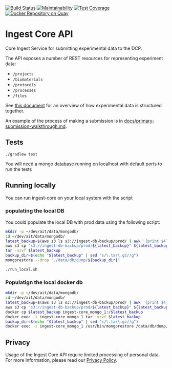 [![Build Status](https://travis-ci.org/HumanCellAtlas/ingest-core.svg?branch=master)](https://travis-ci.org/HumanCellAtlas/ingest-core)
[![Maintainability](https://api.codeclimate.com/v1/badges/024864c09e56bd43a7e9/maintainability)](https://codeclimate.com/github/HumanCellAtlas/ingest-core/maintainability)
[![Test Coverage](https://api.codeclimate.com/v1/badges/024864c09e56bd43a7e9/test_coverage)](https://codeclimate.com/github/HumanCellAtlas/ingest-core/test_coverage)
[![Docker Repository on Quay](https://quay.io/repository/humancellatlas/ingest-core/status "Docker Repository on Quay")](https://quay.io/repository/humancellatlas/ingest-core)

# Ingest Core API
Core Ingest Service for submitting experimental data to the DCP.

The API exposes a number of REST resources for representing experiment data:
* `/projects`
* `/biomaterials`
* `/protocols`
* `/processes`
* `/files`

See [this document](https://github.com/HumanCellAtlas/metadata-schema/blob/master/docs/structure.md) for an overview of how experimental data is structured together.


An example of the process of making a submission is in [docs/primary-submission-walkthrough.md](docs/primary-submission-walkthrough.md).

## Tests
`./gradlew test`

You will need a mongo database running on localhost with default ports to run the tests

## Running locally
You can run ingest-core on your local system with the script

### populating the local DB

You could populate the local DB with prod data using the following script:

```bash
mkdir -p ~/dev/ait/data/mongodb/
cd ~/dev/ait/data/mongodb/
latest_backup=$(aws s3 ls s3://ingest-db-backup/prod/ | awk '{print $4}' | sort | tail -n 1)
aws s3 cp "s3://ingest-db-backup/prod/${latest_backup}" ${latest_backup}
tar -xzvf $latest_backup
backup_dir=$(echo "$latest_backup" | sed "s/\.tar\.gz//g")
mongorestore --drop "./data/db/dump/${backup_dir}"
```

`./run_local.sh`

### Populatign the local docker db

```bash
mkdir -p ~/dev/ait/data/mongodb/
cd ~/dev/ait/data/mongodb/
latest_backup=$(aws s3 ls s3://ingest-db-backup/prod/ | awk '{print $4}' | sort | tail -n 1)
aws s3 cp "s3://ingest-db-backup/prod/${latest_backup}" ${latest_backup}
docker cp $latest_backup ingest-core_mongo_1:/$latest_backup
docker exec -i ingest-core_mongo_1 tar -xzvf $latest_backup
backup_dir=$(echo "$latest_backup" | sed "s/\.tar\.gz//g")
docker exec -i ingest-core_mongo_1 /usr/bin/mongorestore /data/db/dump/$backup_dir --drop
```

## Privacy
Usage of the Ingest Core API require limited processing of personal data. For more information, please read our [Privacy Policy](http://www.ebi.ac.uk/data-protection/privacy-notice/human-cell-atlas-ingest-submission).
